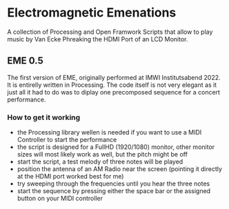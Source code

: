 # Electromagnetic Emenations
A collection of Processing and Open Framwork Scripts that allow to play music by Van Ecke Phreaking the HDMI Port of an LCD Monitor.

## EME 0.5
The first version of EME, originally performed at IMWI Institutsabend 2022. It is entirelly written in Processing. The code itself is not very elegant as it just all it had to do was to diplay one precomposed sequence for a concert performance. 
### How to get it working
- the Processing library wellen is needed if you want to use a MIDI Controller to start the performance
- the script is designed for a FullHD (1920/1080) monitor, other monitor sizes will most likely work as well, but the pitch might be off
- start the script, a test melody of three notes will be played
- position the antenna of an AM Radio near the screen (pointing it directly at the HDMI port worked best for me)
- try sweeping through the frequencies until you hear the three notes
- start the sequence by pressing either the space bar or the assigned button on your MIDI controller 

